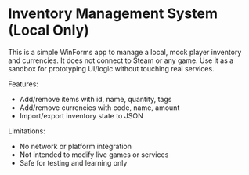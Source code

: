 # Inventory Management System (Local Only)

This is a simple WinForms app to manage a local, mock player inventory and currencies. It does not connect to Steam or any game. Use it as a sandbox for prototyping UI/logic without touching real services.

Features:
- Add/remove items with id, name, quantity, tags
- Add/remove currencies with code, name, amount
- Import/export inventory state to JSON

Limitations:
- No network or platform integration
- Not intended to modify live games or services
- Safe for testing and learning only
